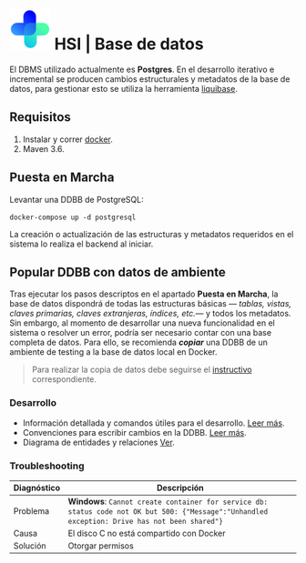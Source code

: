 # ![logo](../front-end/apps/projects/hospital/src/assets/custom/icons/icon-72x72.png) HSI | Base de datos

El DBMS utilizado actualmente es **Postgres**. En el desarrollo iterativo e incremental se producen cambios estructurales y metadatos de la base de datos, para gestionar esto se utiliza la herramienta [liquibase](https://liquibase.org).

## Requisitos 

1. Instalar y correr [docker](https://www.docker.com/products/docker-desktop).
2. Maven 3.6.

## Puesta en Marcha 

Levantar una DDBB de PostgreSQL:

```shell
docker-compose up -d postgresql
```

La creación o actualización de las estructuras y metadatos requeridos en el sistema lo realiza el backend al iniciar.

## Popular DDBB con datos de ambiente

Tras ejecutar los pasos descriptos en el apartado **Puesta en Marcha**, la base de datos dispondrá de todas las estructuras básicas — *tablas, vistas, claves primarias, claves extranjeras, índices, etc.*— y todos los metadatos. Sin embargo, al momento de desarrollar una nueva funcionalidad en el sistema o resolver un error, podría ser necesario contar con una base completa de datos. Para ello, se recomienda ***copiar*** una DDBB de un ambiente de testing a la base de datos local en Docker. 
> Para realizar la copia de datos debe seguirse el [instructivo](https://git.pladema.net/minsalud/sgh-os-infra/-/blob/master/guides/database/dump&restore.md#ejemplo-de-aplicaci%C3%B3n) correspondiente. 

### Desarrollo

- Información detallada y comandos útiles para el desarrollo. [Leer más](documentacion/liquibase.md).
- Convenciones para escribir cambios en la DDBB. [Leer más](documentacion/convenciones.md). 
- Diagrama de entidades y relaciones [Ver](https://app.diagrams.net/#G1r06bHAOUC4iIMkH8zuPFilpe8w9U2d7f).

### Troubleshooting

| Diagnóstico | Descripción |
|---|---|
| Problema | **Windows**: `Cannot create container for service db: status code not OK but 500: {"Message":"Unhandled exception: Drive has not been shared"}`|
| Causa | El disco C no está compartido con Docker |
| Solución | Otorgar permisos|

